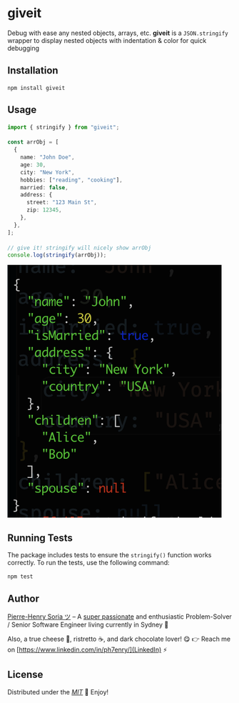 # giveit

Debug with ease any nested objects, arrays, etc. **giveit** is a `JSON.stringify` wrapper to display nested objects with indentation & color for quick debugging

## Installation

```console
npm install giveit
```

## Usage

```typescript
import { stringify } from "giveit";

const arrObj = [
  {
    name: "John Doe",
    age: 30,
    city: "New York",
    hobbies: ["reading", "cooking"],
    married: false,
    address: {
      street: "123 Main St",
      zip: 12345,
    },
  },
];

// give it! stringify will nicely show arrObj
console.log(stringify(arrObj));
```

![Example giveit stringify output](example-giveit-output.png)

## Running Tests

The package includes tests to ensure the `stringify()` function works correctly. To run the tests, use the following command:

```console
npm test
```

## Author

[Pierre-Henry Soria ツ](https://ph7.me) – A [super passionate](https://github.com/pH-7) and enthusiastic Problem-Solver / Senior Software Engineer living currently in Sydney 🦘

Also, a true cheese 🧀, ristretto ☕️, and dark chocolate lover! 😋 👉 Reach me on [https://www.linkedin.com/in/ph7enry/](LinkedIn) ⚡️

## License

Distributed under the _[MIT](https://opensource.org/licenses/MIT)_ 🎉 Enjoy!
